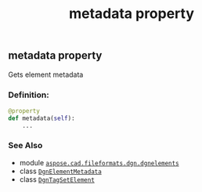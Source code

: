 ﻿---
title: metadata property
second_title: Aspose.CAD for Python via .NET API References
description: 
type: docs
weight: 50
url: /python-net/aspose.cad.fileformats.dgn.dgnelements/dgntagsetelement/metadata/
is_root: false
---

## metadata property


Gets element metadata
### Definition:
```python
@property
def metadata(self):
    ...
```

### See Also
* module [`aspose.cad.fileformats.dgn.dgnelements`](../../)
* class [`DgnElementMetadata`](/cad/python-net/aspose.cad.fileformats.dgn/dgnelementmetadata)
* class [`DgnTagSetElement`](/cad/python-net/aspose.cad.fileformats.dgn.dgnelements/dgntagsetelement)
